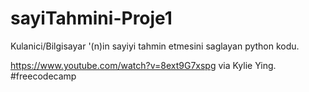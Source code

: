 # sayiTahmini-Proje1

Kulanici/Bilgisayar '(n)in sayiyi tahmin etmesini saglayan python kodu.

https://www.youtube.com/watch?v=8ext9G7xspg via Kylie Ying. #freecodecamp
